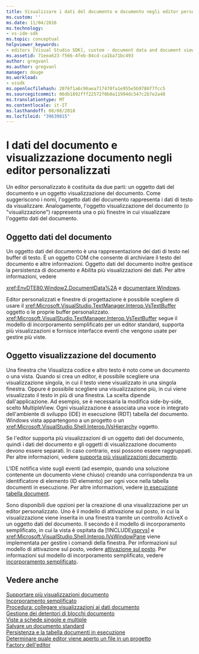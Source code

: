 ```yaml
---
title: Visualizzare i dati del documento e documento negli editor personalizzati | Microsoft Docs
ms.custom: ''
ms.date: 11/04/2016
ms.technology:
- vs-ide-sdk
ms.topic: conceptual
helpviewer_keywords:
- editors [Visual Studio SDK], custom - document data and document view
ms.assetid: 71eea623-f566-4feb-84cd-ca1ba71bc493
author: gregvanl
ms.author: gregvanl
manager: douge
ms.workload:
- vssdk
ms.openlocfilehash: 2076f1a6c96aea717470fa1e955e5b9786f7fcc5
ms.sourcegitcommit: 06db1892fff22572f0b0a11994dc547c2b7e2a48
ms.translationtype: MT
ms.contentlocale: it-IT
ms.lasthandoff: 08/08/2018
ms.locfileid: "39639815"
---
```

# <a name="document-data-and-document-view-in-custom-editors"></a>I dati del documento e visualizzazione documento negli editor personalizzati
Un editor personalizzato è costituita da due parti: un oggetto dati del documento e un oggetto visualizzazione del documento. Come suggeriscono i nomi, l'oggetto dati del documento rappresenta i dati di testo da visualizzare. Analogamente, l'oggetto visualizzazione del documento (o "visualizzazione") rappresenta una o più finestre in cui visualizzare l'oggetto dati del documento.  
  
## <a name="document-data-object"></a>Oggetto dati del documento  
 Un oggetto dati del documento è una rappresentazione dei dati di testo nel buffer di testo. È un oggetto COM che consente di archiviare il testo del documento e altre informazioni. Oggetto dati del documento inoltre gestisce la persistenza di documento e Abilita più visualizzazioni dei dati. Per altre informazioni, vedere  
  
 <xref:EnvDTE80.Window2.DocumentData%2A> e [documentare Windows](../extensibility/internals/document-windows.md).  
  
 Editor personalizzati e finestre di progettazione è possibile scegliere di usare il <xref:Microsoft.VisualStudio.TextManager.Interop.VsTextBuffer> oggetto o le proprie buffer personalizzato. <xref:Microsoft.VisualStudio.TextManager.Interop.VsTextBuffer> segue il modello di incorporamento semplificato per un editor standard, supporta più visualizzazioni e fornisce interfacce eventi che vengono usate per gestire più viste.  
  
## <a name="document-view-object"></a>Oggetto visualizzazione del documento  
 Una finestra che Visualizza codice e altro testo è noto come un documento o una vista. Quando si crea un editor, è possibile scegliere una visualizzazione singola, in cui il testo viene visualizzato in una singola finestra. Oppure è possibile scegliere una visualizzazione più, in cui viene visualizzato il testo in più di una finestra. La scelta dipende dall'applicazione. Ad esempio, se è necessaria la modifica side-by-side, scelto MultipleView. Ogni visualizzazione è associata una voce in integrato dell'ambiente di sviluppo (IDE) in esecuzione (RDT) tabella del documento. Windows vista appartengono a un progetto o un <xref:Microsoft.VisualStudio.Shell.Interop.IVsHierarchy> oggetto.  
  
 Se l'editor supporta più visualizzazioni di un oggetto dati del documento, quindi i dati del documento e gli oggetti di visualizzazione documento devono essere separati. In caso contrario, essi possono essere raggruppati. Per altre informazioni, vedere [supporta più visualizzazioni documento](../extensibility/supporting-multiple-document-views.md).  
  
 L'IDE notifica viste sugli eventi (ad esempio, quando una soluzione contenente un documento viene chiuso) creando una corrispondenza tra un identificatore di elemento (ID elemento) per ogni voce nella tabella documenti in esecuzione. Per altre informazioni, vedere [in esecuzione tabella document](../extensibility/internals/running-document-table.md).  
  
 Sono disponibili due opzioni per la creazione di una visualizzazione per un editor personalizzato. Uno è il modello di attivazione sul posto, in cui la visualizzazione viene inserita in una finestra tramite un controllo ActiveX o un oggetto dati del documento. Il secondo è il modello di incorporamento semplificato, in cui la vista è ospitata da [!INCLUDE[vsprvs](../code-quality/includes/vsprvs_md.md)] e <xref:Microsoft.VisualStudio.Shell.Interop.IVsWindowPane> viene implementata per gestire i comandi della finestra. Per informazioni sul modello di attivazione sul posto, vedere [attivazione sul posto](../extensibility/in-place-activation.md). Per informazioni sul modello di incorporamento semplificato, vedere [incorporamento semplificato](../extensibility/simplified-embedding.md).  
  
## <a name="see-also"></a>Vedere anche  
 [Supportare più visualizzazioni documento](../extensibility/supporting-multiple-document-views.md)   
 [Incorporamento semplificato](../extensibility/simplified-embedding.md)   
 [Procedura: collegare visualizzazioni ai dati documento](../extensibility/how-to-attach-views-to-document-data.md)   
 [Gestione dei detentori di blocchi documento](../extensibility/document-lock-holder-management.md)   
 [Viste a schede singole e multiple](../extensibility/single-and-multi-tab-views.md)   
 [Salvare un documento standard](../extensibility/internals/saving-a-standard-document.md)   
 [Persistenza e la tabella documenti in esecuzione](../extensibility/internals/persistence-and-the-running-document-table.md)   
 [Determinare quale editor viene aperto un file in un progetto](../extensibility/internals/determining-which-editor-opens-a-file-in-a-project.md)   
 [Factory dell'editor](../extensibility/editor-factories.md)